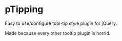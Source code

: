 # pTipping
Easy to use/configure tool-tip style plugin for jQuery.

Made because every other tooltip plugin is horrid.
